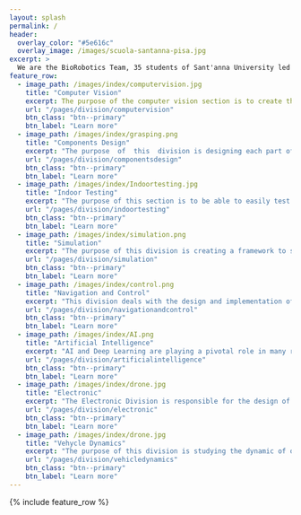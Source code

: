 ```yaml
---
layout: splash
permalink: /
header:
  overlay_color: "#5e616c"
  overlay_image: /images/scuola-santanna-pisa.jpg
excerpt: >
  We are the BioRobotics Team, 35 students of Sant'anna University led by the Autonomous Drine Lab from the BioRobotics Institute <a href="https://www.santannapisa.it/it">Sant'Anna School of Advanced Studies</a>
feature_row:
  - image_path: /images/index/computervision.jpg
    title: "Computer Vision"
    excerpt: The purpose of the computer vision section is to create the algorithms needed for the perception system on the drone to be able to correctly identify the target in an unstructured outdoor environment.
    url: "/pages/division/computervision"
    btn_class: "btn--primary"
    btn_label: "Learn more"
  - image_path: /images/index/grasping.png
    title: "Components Design"
    excerpt: "The purpose  of  this  division is designing each part of the drone correctly"
    url: "/pages/division/componentsdesign"
    btn_class: "btn--primary"
    btn_label: "Learn more"
  - image_path: /images/index/Indoortesting.jpg
    title: "Indoor Testing"
    excerpt: "The purpose of this section is to be able to easily test in the Real World the solutions provided by Control and Grasping."
    url: "/pages/division/indoortesting"
    btn_class: "btn--primary"
    btn_label: "Learn more"      
  - image_path: /images/index/simulation.png
    title: "Simulation"
    excerpt: "The purpose of this division is creating a framework to safely test control and computer vision algorithms, with obvious advantages with  respect to real world testing."
    url: "/pages/division/simulation"
    btn_class: "btn--primary"
    btn_label: "Learn more"
  - image_path: /images/index/control.png
    title: "Navigation and Control"
    excerpt: "This division deals with the design and implementation of the control system and the navigation system of the quadcopter."
    url: "/pages/division/navigationandcontrol"
    btn_class: "btn--primary"
    btn_label: "Learn more"
  - image_path: /images/index/AI.png
    title: "Artificial Intelligence"
    excerpt: "AI and Deep Learning are playing a pivotal role in many recent Robotics applications. This convinced us that it would be necessary to have a proper section for implementing such solutions for the challenge"
    url: "/pages/division/artificialintelligence"
    btn_class: "btn--primary"
    btn_label: "Learn more"      
  - image_path: /images/index/drone.jpg
    title: "Electronic"
    excerpt: "The Electronic Division is responsible for the design of the interface between the sensors and the high level controller"
    url: "/pages/division/electronic"
    btn_class: "btn--primary"
    btn_label: "Learn more"
  - image_path: /images/index/drone.jpg
    title: "Vehycle Dynamics"
    excerpt: "The purpose of this division is studying the dynamic of our drone"
    url: "/pages/division/vehicledynamics"
    btn_class: "btn--primary"
    btn_label: "Learn more"      
---
```


{% include feature_row %}
